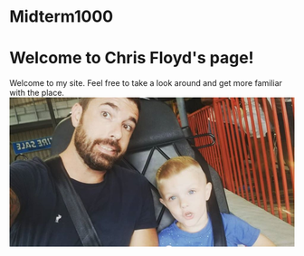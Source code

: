 # Midterm1000
# Welcome to Chris Floyd's page!
Welcome to my site. Feel free to take a look around and get more familiar with the place. 
![enter image description here](67539740_10162117958985125_7550318568089321472_o.jpg)
